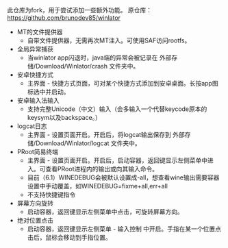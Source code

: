 此仓库为fork，用于尝试添加一些额外功能。
原仓库：https://github.com/brunodev85/winlator

- MT的文件提供器
  - 自带文件提供器，无需再次MT注入。可使用SAF访问rootfs。
- 全局异常捕获
  - 当winlator app闪退时，java端的异常会被记录在 外部存储/Download/Winlator/crash 文件夹中。
- 安卓快捷方式
  - 主界面 - 快捷方式页面，可对某个快捷方式添加到安卓桌面。长按app图标选中并启动。
- 安卓输入法输入
  - 支持完整Unicode（中文）输入（会多输入一个代替keycode原本的keysym以及backspace。）
- logcat日志
  - 主界面 - 设置页面开启。开启后，将logcat输出保存到 外部存储/Download/Winlator/logcat 文件夹中。
- PRoot简易终端
  - 主界面 - 设置页面开启。开启后，启动容器，返回键显示左侧菜单中进入。可查看PRoot进程内的输出或向其输入命令。
  - 目前（6.1）WINEDEBUG会被默认设置成-all，想查看wine输出需要容器设置中手动覆盖，如WINEDEBUG=fixme+all,err+all
  - 不支持快捷键指令
- 屏幕方向旋转
  - 启动容器，返回键显示左侧菜单中点击，可旋转屏幕方向。
- 绝对位置点击
  - 启动容器，返回键显示左侧菜单 - 输入控制 中开启。手指在某一个位置点击后，鼠标会移动到手指位置。

